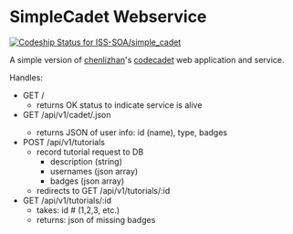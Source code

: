 # SimpleCadet Webservice
[ ![Codeship Status for ISS-SOA/simple_cadet](https://codeship.io/projects/e1d4f690-44bc-0132-a4ed-52edbda4e693/status?branch=master)](https://codeship.io/projects/44861)

A simple version of [chenlizhan](https://github.com/ChenLiZhan)'s [codecadet](https://github.com/ISS-SOA/codecadet) web application and service.

Handles:
- GET   /
  - returns OK status to indicate service is alive
- GET   /api/v1/cadet/<username>.json
  - returns JSON of user info: id (name), type, badges
- POST  /api/v1/tutorials
  - record tutorial request to DB
    - description (string)
    - usernames (json array)
    - badges (json array)
  - redirects to GET /api/v1/tutorials/:id
- GET /api/v1/tutorials/:id
  - takes: id # (1,2,3, etc.)
  - returns: json of missing badges
